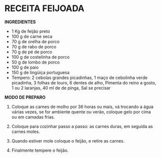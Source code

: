 #  RECEITA FEIJOADA
**INGREDIENTES**

- 1 Kg de feijão preto
- 100 g de carne seca
- 70 g de orelha de porco
- 70 g de rabo de porco
- 70 g de pé de porco
- 100 g de costelinha de porco
- 50 g de lombo de porco
- 100 g de paio
- 150 g de lingüiça portuguesa
- Tempero: 2 cebolas grandes picadinhas, 1 maço de cebolinha verde picadinha, 3 folhas de louro, 6 dentes de alho, Pimenta do reino a gosto, 1 ou 2 laranjas, 40 ml de de pinga, Sal se precisar

**MODO DE PREPARO**

1. Coloque as carnes de molho por 36 horas ou mais, vá trocando a água várias vezes, se for ambiente quente ou verão, coloque gelo por cima ou em camadas frias.

2. Coloque para cozinhar passo a passo: as carnes duras, em seguida as carnes moles.

3. Quando estiver mole coloque o feijão, e retire as carnes.

4. Finalmente tempere o feijão.